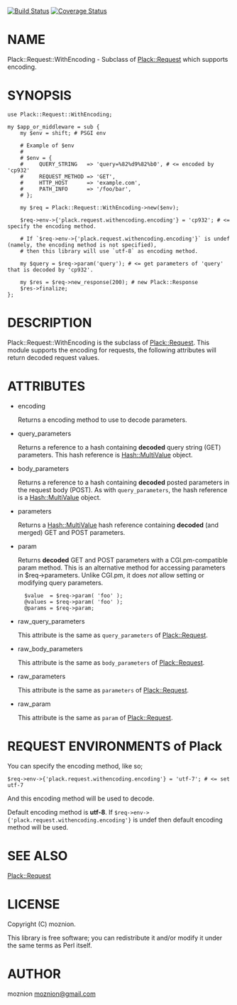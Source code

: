 [![Build Status](https://travis-ci.org/moznion/Plack-Request-WithEncoding.png?branch=master)](https://travis-ci.org/moznion/Plack-Request-WithEncoding) [![Coverage Status](https://coveralls.io/repos/moznion/Plack-Request-WithEncoding/badge.png?branch=master)](https://coveralls.io/r/moznion/Plack-Request-WithEncoding?branch=master) 
# NAME

Plack::Request::WithEncoding - Subclass of [Plack::Request](http://search.cpan.org/perldoc?Plack::Request) which supports encoding.

# SYNOPSIS

    use Plack::Request::WithEncoding;

    my $app_or_middleware = sub {
        my $env = shift; # PSGI env

        # Example of $env
        #
        # $env = {
        #     QUERY_STRING   => 'query=%82%d9%82%b0', # <= encoded by 'cp932'
        #     REQUEST_METHOD => 'GET',
        #     HTTP_HOST      => 'example.com',
        #     PATH_INFO      => '/foo/bar',
        # };

        my $req = Plack::Request::WithEncoding->new($env);

        $req->env->{'plack.request.withencoding.encoding'} = 'cp932'; # <= specify the encoding method.

        # If `$req->env->{'plack.request.withencoding.encoding'}` is undef (namely, the encoding method is not specified),
        # then this library will use `utf-8` as encoding method.

        my $query = $req->param('query'); # <= get parameters of 'query' that is decoded by 'cp932'.

        my $res = $req->new_response(200); # new Plack::Response
        $res->finalize;
    };

# DESCRIPTION

Plack::Request::WithEncoding is the subclass of [Plack::Request](http://search.cpan.org/perldoc?Plack::Request).
This module supports the encoding for requests, the following attributes will return decoded request values.

# ATTRIBUTES

- encoding

    Returns a encoding method to use to decode parameters.

- query\_parameters

    Returns a reference to a hash containing __decoded__ query string (GET)
    parameters. This hash reference is [Hash::MultiValue](http://search.cpan.org/perldoc?Hash::MultiValue) object.

- body\_parameters

    Returns a reference to a hash containing __decoded__ posted parameters in the
    request body (POST). As with `query_parameters`, the hash
    reference is a [Hash::MultiValue](http://search.cpan.org/perldoc?Hash::MultiValue) object.

- parameters

    Returns a [Hash::MultiValue](http://search.cpan.org/perldoc?Hash::MultiValue) hash reference containing __decoded__ (and merged) GET
    and POST parameters.

- param

    Returns __decoded__ GET and POST parameters with a CGI.pm-compatible param
    method. This is an alternative method for accessing parameters in
    $req->parameters. Unlike CGI.pm, it does _not_ allow
    setting or modifying query parameters.

        $value  = $req->param( 'foo' );
        @values = $req->param( 'foo' );
        @params = $req->param;

- raw\_query\_parameters

    This attribute is the same as `query_parameters` of [Plack::Request](http://search.cpan.org/perldoc?Plack::Request).

- raw\_body\_parameters

    This attribute is the same as `body_parameters` of [Plack::Request](http://search.cpan.org/perldoc?Plack::Request).

- raw\_parameters

    This attribute is the same as `parameters` of [Plack::Request](http://search.cpan.org/perldoc?Plack::Request).

- raw\_param

    This attribute is the same as `param` of [Plack::Request](http://search.cpan.org/perldoc?Plack::Request).

# REQUEST ENVIRONMENTS of Plack

You can specify the encoding method, like so;

    $req->env->{'plack.request.withencoding.encoding'} = 'utf-7'; # <= set utf-7

And this encoding method will be used to decode.

Default encoding method is __utf-8__. If `$req->env->{'plack.request.withencoding.encoding'}` is undef
then default encoding method will be used.

# SEE ALSO

[Plack::Request](http://search.cpan.org/perldoc?Plack::Request)

# LICENSE

Copyright (C) moznion.

This library is free software; you can redistribute it and/or modify
it under the same terms as Perl itself.

# AUTHOR

moznion <moznion@gmail.com>
